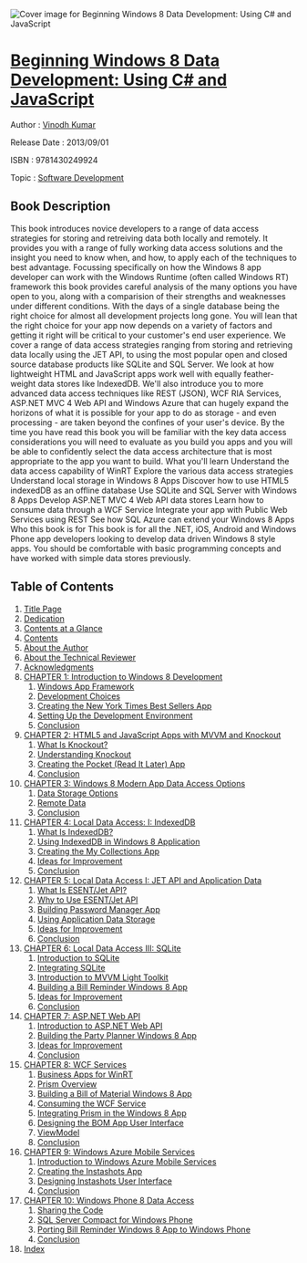 ![Cover image for Beginning Windows 8 Data Development: Using C# and JavaScript](https://imgdetail.ebookreading.net/cover/cover/software_development/EB9781430249924.jpg)

[Beginning Windows 8 Data Development: Using C# and JavaScript](https://ebookreading.net/view/book/Beginning+Windows+8+Data+Development%3A+Using+C%23+and+JavaScript-EB9781430249924_1.html "Beginning Windows 8 Data Development: Using C# and JavaScript")
====================================================================================================================

Author : [Vinodh Kumar](https://ebookreading.net/search/author/Vinodh+Kumar)

Release Date : 2013/09/01

ISBN : 9781430249924

Topic : [Software Development](https://ebookreading.net/search/category/software-development)

Book Description
-----------------

This book introduces novice developers to a range of data access strategies for storing and retreiving data both locally and remotely. It provides you with a range of fully working data access solutions and the insight you need to know when, and how, to apply each of the techniques to best advantage.
Focussing specifically on how the Windows 8 app developer can work with the Windows Runtime (often called Windows RT) framework this book provides careful analysis of the many options you have open to you, along with a comparision of their strengths and weaknesses under different conditions. With the days of a single database being the right choice for almost all development projects long gone. You will lean that the right choice for your app now depends on a variety of factors and getting it right will be critical to your customer's end user experience.
We cover a range of data access strategies ranging from storing and retrieving data locally using the JET API, to using the most popular open and closed source database products like SQLite and SQL Server. We look at how lightweight HTML and JavaScript apps work well with equally feather-weight data stores like IndexedDB. We'll also introduce you to more advanced data access techniques like REST (JSON), WCF RIA Services, ASP.NET MVC 4 Web API and Windows Azure that can hugely expand the horizons of what it is possible for your app to do as storage - and even processing - are taken beyond the confines of your user's device.
By the time you have read this book you will be familiar with the key data access considerations you will need to evaluate as you build you apps and you will be able to confidently select the data access architecture that is most appropriate to the app you want to build.
What you'll learn
Understand the data access capability of WinRT
Explore the various data access strategies
Understand local storage in Windows 8 Apps
Discover how to use HTML5 indexedDB as an offline database
Use SQLite and SQL Server with Windows 8 Apps
Develop ASP.NET MVC 4 Web API data stores
Learn how to consume data through a WCF Service
Integrate your app with Public Web Services using REST
See how SQL Azure can extend your Windows 8 Apps
Who this book is for
This book is for all the .NET, iOS, Android and Windows Phone app developers looking to develop data driven Windows 8 style apps. You should be comfortable with basic programming concepts and have worked with simple data stores previously.
              
Table of Contents
-----------------

1. [Title Page](https://ebookreading.net/view/book/Beginning+Windows+8+Data+Development%3A+Using+C%23+and+JavaScript-EB9781430249924_2.html)
1. [Dedication](https://ebookreading.net/view/book/Beginning+Windows+8+Data+Development%3A+Using+C%23+and+JavaScript-EB9781430249924_4.html)
1. [Contents at a Glance](https://ebookreading.net/view/book/Beginning+Windows+8+Data+Development%3A+Using+C%23+and+JavaScript-EB9781430249924_5.html)
1. [Contents](https://ebookreading.net/view/book/Beginning+Windows+8+Data+Development%3A+Using+C%23+and+JavaScript-EB9781430249924_6.html)
1. [About the Author](https://ebookreading.net/view/book/Beginning+Windows+8+Data+Development%3A+Using+C%23+and+JavaScript-EB9781430249924_7.html)
1. [About the Technical Reviewer](https://ebookreading.net/view/book/Beginning+Windows+8+Data+Development%3A+Using+C%23+and+JavaScript-EB9781430249924_8.html)
1. [Acknowledgments](https://ebookreading.net/view/book/Beginning+Windows+8+Data+Development%3A+Using+C%23+and+JavaScript-EB9781430249924_9.html)
1. [CHAPTER 1: Introduction to Windows 8 Development](https://ebookreading.net/view/book/Beginning+Windows+8+Data+Development%3A+Using+C%23+and+JavaScript-EB9781430249924_10.html)
    1. [Windows App Framework](https://ebookreading.net/view/book/Beginning+Windows+8+Data+Development%3A+Using+C%23+and+JavaScript-EB9781430249924_10.html#Sec1)
    1. [Development Choices](https://ebookreading.net/view/book/Beginning+Windows+8+Data+Development%3A+Using+C%23+and+JavaScript-EB9781430249924_10.html#Sec2)
    1. [Creating the New York Times Best Sellers App](https://ebookreading.net/view/book/Beginning+Windows+8+Data+Development%3A+Using+C%23+and+JavaScript-EB9781430249924_10.html#Sec3)
    1. [Setting Up the Development Environment](https://ebookreading.net/view/book/Beginning+Windows+8+Data+Development%3A+Using+C%23+and+JavaScript-EB9781430249924_10.html#Sec7)
    1. [Conclusion](https://ebookreading.net/view/book/Beginning+Windows+8+Data+Development%3A+Using+C%23+and+JavaScript-EB9781430249924_10.html#Sec12)
1. [CHAPTER 2: HTML5 and JavaScript Apps with MVVM and Knockout](https://ebookreading.net/view/book/Beginning+Windows+8+Data+Development%3A+Using+C%23+and+JavaScript-EB9781430249924_11.html)
    1. [What Is Knockout?](https://ebookreading.net/view/book/Beginning+Windows+8+Data+Development%3A+Using+C%23+and+JavaScript-EB9781430249924_11.html#Sec1)
    1. [Understanding Knockout](https://ebookreading.net/view/book/Beginning+Windows+8+Data+Development%3A+Using+C%23+and+JavaScript-EB9781430249924_11.html#Sec2)
    1. [Creating the Pocket (Read It Later) App](https://ebookreading.net/view/book/Beginning+Windows+8+Data+Development%3A+Using+C%23+and+JavaScript-EB9781430249924_11.html#Sec3)
    1. [Conclusion](https://ebookreading.net/view/book/Beginning+Windows+8+Data+Development%3A+Using+C%23+and+JavaScript-EB9781430249924_11.html#Sec17)
1. [CHAPTER 3: Windows 8 Modern App Data Access Options](https://ebookreading.net/view/book/Beginning+Windows+8+Data+Development%3A+Using+C%23+and+JavaScript-EB9781430249924_12.html)
    1. [Data Storage Options](https://ebookreading.net/view/book/Beginning+Windows+8+Data+Development%3A+Using+C%23+and+JavaScript-EB9781430249924_12.html#Sec1)
    1. [Remote Data](https://ebookreading.net/view/book/Beginning+Windows+8+Data+Development%3A+Using+C%23+and+JavaScript-EB9781430249924_12.html#Sec8)
    1. [Conclusion](https://ebookreading.net/view/book/Beginning+Windows+8+Data+Development%3A+Using+C%23+and+JavaScript-EB9781430249924_12.html#Sec12)
1. [CHAPTER 4: Local Data Access: I: IndexedDB](https://ebookreading.net/view/book/Beginning+Windows+8+Data+Development%3A+Using+C%23+and+JavaScript-EB9781430249924_13.html)
    1. [What Is IndexedDB?](https://ebookreading.net/view/book/Beginning+Windows+8+Data+Development%3A+Using+C%23+and+JavaScript-EB9781430249924_13.html#Sec1)
    1. [Using IndexedDB in Windows 8 Application](https://ebookreading.net/view/book/Beginning+Windows+8+Data+Development%3A+Using+C%23+and+JavaScript-EB9781430249924_13.html#Sec2)
    1. [Creating the My Collections App](https://ebookreading.net/view/book/Beginning+Windows+8+Data+Development%3A+Using+C%23+and+JavaScript-EB9781430249924_13.html#Sec3)
    1. [Ideas for Improvement](https://ebookreading.net/view/book/Beginning+Windows+8+Data+Development%3A+Using+C%23+and+JavaScript-EB9781430249924_13.html#Sec20)
    1. [Conclusion](https://ebookreading.net/view/book/Beginning+Windows+8+Data+Development%3A+Using+C%23+and+JavaScript-EB9781430249924_13.html#Sec21)
1. [CHAPTER 5: Local Data Access I: JET API and Application Data](https://ebookreading.net/view/book/Beginning+Windows+8+Data+Development%3A+Using+C%23+and+JavaScript-EB9781430249924_14.html)
    1. [What Is ESENT/Jet API?](https://ebookreading.net/view/book/Beginning+Windows+8+Data+Development%3A+Using+C%23+and+JavaScript-EB9781430249924_14.html#Sec1)
    1. [Why to Use ESENT/Jet API](https://ebookreading.net/view/book/Beginning+Windows+8+Data+Development%3A+Using+C%23+and+JavaScript-EB9781430249924_14.html#Sec2)
    1. [Building Password Manager App](https://ebookreading.net/view/book/Beginning+Windows+8+Data+Development%3A+Using+C%23+and+JavaScript-EB9781430249924_14.html#Sec3)
    1. [Using Application Data Storage](https://ebookreading.net/view/book/Beginning+Windows+8+Data+Development%3A+Using+C%23+and+JavaScript-EB9781430249924_14.html#Sec10)
    1. [Ideas for Improvement](https://ebookreading.net/view/book/Beginning+Windows+8+Data+Development%3A+Using+C%23+and+JavaScript-EB9781430249924_14.html#Sec14)
    1. [Conclusion](https://ebookreading.net/view/book/Beginning+Windows+8+Data+Development%3A+Using+C%23+and+JavaScript-EB9781430249924_14.html#Sec15)
1. [CHAPTER 6: Local Data Access III: SQLite](https://ebookreading.net/view/book/Beginning+Windows+8+Data+Development%3A+Using+C%23+and+JavaScript-EB9781430249924_15.html)
    1. [Introduction to SQLite](https://ebookreading.net/view/book/Beginning+Windows+8+Data+Development%3A+Using+C%23+and+JavaScript-EB9781430249924_15.html#Sec1)
    1. [Integrating SQLite](https://ebookreading.net/view/book/Beginning+Windows+8+Data+Development%3A+Using+C%23+and+JavaScript-EB9781430249924_15.html#Sec2)
    1. [Introduction to MVVM Light Toolkit](https://ebookreading.net/view/book/Beginning+Windows+8+Data+Development%3A+Using+C%23+and+JavaScript-EB9781430249924_15.html#Sec3)
    1. [Building a Bill Reminder Windows 8 App](https://ebookreading.net/view/book/Beginning+Windows+8+Data+Development%3A+Using+C%23+and+JavaScript-EB9781430249924_15.html#Sec4)
    1. [Ideas for Improvement](https://ebookreading.net/view/book/Beginning+Windows+8+Data+Development%3A+Using+C%23+and+JavaScript-EB9781430249924_15.html#Sec13)
    1. [Conclusion](https://ebookreading.net/view/book/Beginning+Windows+8+Data+Development%3A+Using+C%23+and+JavaScript-EB9781430249924_15.html#Sec14)
1. [CHAPTER 7: ASP.NET Web API](https://ebookreading.net/view/book/Beginning+Windows+8+Data+Development%3A+Using+C%23+and+JavaScript-EB9781430249924_16.html)
    1. [Introduction to ASP.NET Web API](https://ebookreading.net/view/book/Beginning+Windows+8+Data+Development%3A+Using+C%23+and+JavaScript-EB9781430249924_16.html#Sec1)
    1. [Building the Party Planner Windows 8 App](https://ebookreading.net/view/book/Beginning+Windows+8+Data+Development%3A+Using+C%23+and+JavaScript-EB9781430249924_16.html#Sec3)
    1. [Ideas for Improvement](https://ebookreading.net/view/book/Beginning+Windows+8+Data+Development%3A+Using+C%23+and+JavaScript-EB9781430249924_16.html#Sec16)
    1. [Conclusion](https://ebookreading.net/view/book/Beginning+Windows+8+Data+Development%3A+Using+C%23+and+JavaScript-EB9781430249924_16.html#Sec17)
1. [CHAPTER 8: WCF Services](https://ebookreading.net/view/book/Beginning+Windows+8+Data+Development%3A+Using+C%23+and+JavaScript-EB9781430249924_17.html)
    1. [Business Apps for WinRT ](https://ebookreading.net/view/book/Beginning+Windows+8+Data+Development%3A+Using+C%23+and+JavaScript-EB9781430249924_17.html#Sec1)
    1. [Prism Overview ](https://ebookreading.net/view/book/Beginning+Windows+8+Data+Development%3A+Using+C%23+and+JavaScript-EB9781430249924_17.html#Sec2)
    1. [Building a Bill of Material Windows 8 App](https://ebookreading.net/view/book/Beginning+Windows+8+Data+Development%3A+Using+C%23+and+JavaScript-EB9781430249924_17.html#Sec4)
    1. [Consuming the WCF Service](https://ebookreading.net/view/book/Beginning+Windows+8+Data+Development%3A+Using+C%23+and+JavaScript-EB9781430249924_17.html#Sec8)
    1. [Integrating Prism in the Windows 8 App](https://ebookreading.net/view/book/Beginning+Windows+8+Data+Development%3A+Using+C%23+and+JavaScript-EB9781430249924_17.html#Sec9)
    1. [Designing the BOM App User Interface](https://ebookreading.net/view/book/Beginning+Windows+8+Data+Development%3A+Using+C%23+and+JavaScript-EB9781430249924_17.html#Sec10)
    1. [ViewModel](https://ebookreading.net/view/book/Beginning+Windows+8+Data+Development%3A+Using+C%23+and+JavaScript-EB9781430249924_17.html#Sec11)
    1. [Conclusion](https://ebookreading.net/view/book/Beginning+Windows+8+Data+Development%3A+Using+C%23+and+JavaScript-EB9781430249924_17.html#Sec18)
1. [CHAPTER 9: Windows Azure Mobile Services](https://ebookreading.net/view/book/Beginning+Windows+8+Data+Development%3A+Using+C%23+and+JavaScript-EB9781430249924_18.html)
    1. [Introduction to Windows Azure Mobile Services ](https://ebookreading.net/view/book/Beginning+Windows+8+Data+Development%3A+Using+C%23+and+JavaScript-EB9781430249924_18.html#Sec1)
    1. [Creating the Instashots App ](https://ebookreading.net/view/book/Beginning+Windows+8+Data+Development%3A+Using+C%23+and+JavaScript-EB9781430249924_18.html#Sec2)
    1. [Designing Instashots User Interface](https://ebookreading.net/view/book/Beginning+Windows+8+Data+Development%3A+Using+C%23+and+JavaScript-EB9781430249924_18.html#Sec7)
    1. [Conclusion](https://ebookreading.net/view/book/Beginning+Windows+8+Data+Development%3A+Using+C%23+and+JavaScript-EB9781430249924_18.html#Sec16)
1. [CHAPTER 10: Windows Phone 8 Data Access](https://ebookreading.net/view/book/Beginning+Windows+8+Data+Development%3A+Using+C%23+and+JavaScript-EB9781430249924_19.html)
    1. [Sharing the Code ](https://ebookreading.net/view/book/Beginning+Windows+8+Data+Development%3A+Using+C%23+and+JavaScript-EB9781430249924_19.html#Sec1)
    1. [SQL Server Compact for Windows Phone](https://ebookreading.net/view/book/Beginning+Windows+8+Data+Development%3A+Using+C%23+and+JavaScript-EB9781430249924_19.html#Sec5)
    1. [Porting Bill Reminder Windows 8 App to Windows Phone ](https://ebookreading.net/view/book/Beginning+Windows+8+Data+Development%3A+Using+C%23+and+JavaScript-EB9781430249924_19.html#Sec6)
    1. [Conclusion](https://ebookreading.net/view/book/Beginning+Windows+8+Data+Development%3A+Using+C%23+and+JavaScript-EB9781430249924_19.html#Sec17)
1. [Index](https://ebookreading.net/view/book/Beginning+Windows+8+Data+Development%3A+Using+C%23+and+JavaScript-EB9781430249924_20.html)
